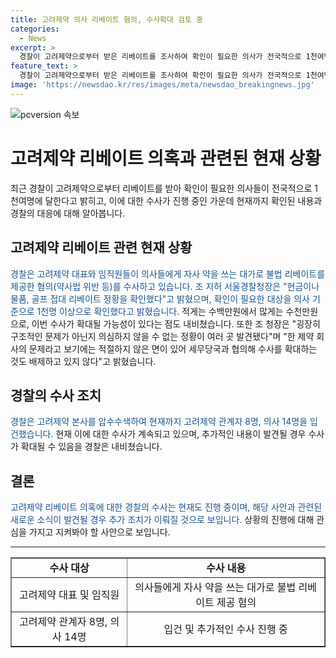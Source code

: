 ```yaml
---
title: 고려제약 의사 리베이트 혐의, 수사확대 검토 중
categories:
  - News
excerpt: >
  경찰이 고려제약으로부터 받은 리베이트를 조사하여 확인이 필요한 의사가 전국적으로 1천여명에 달한다고 밝혔습니다. 현재 고려제약 대표와 임직원들이 의사들에게 불법 리베이트를 제공한 혐의로 수사 중이며, 경찰은 현금이나 물품, 골프 접대 리베이트 정황을 확인했다고 전했습니다. 의심되는 대상은 1천명 이상이며, 이번 수사가 확대될 가능성도 있다고 강조했습니다. 또한, 구조적인 문제가 발견되어 세무당국과 협의해 수사를 확대할 수도 있다고 밝혔습니다.
feature_text: >
  경찰이 고려제약으로부터 받은 리베이트를 조사하여 확인이 필요한 의사가 전국적으로 1천여명에 달한다고 밝혔습니다. 현재 고려제약 대표와 임직원들이 의사들에게 불법 리베이트를 제공한 혐의로 수사 중이며, 경찰은 현금이나 물품, 골프 접대 리베이트 정황을 확인했다고 전했습니다. 의심되는 대상은 1천명 이상이며, 이번 수사가 확대될 가능성도 있다고 강조했습니다. 또한, 구조적인 문제가 발견되어 세무당국과 협의해 수사를 확대할 수도 있다고 밝혔습니다.
image: 'https://newsdao.kr/res/images/meta/newsdao_breakingnews.jpg'
---
```


<p><img src="https://newsdao.kr/res/images/meta/newsdao_breakingnews.jpg" alt="pcversion 속보" /></p>

<h1>고려제약 리베이트 의혹과 관련된 현재 상황</h1>

<p data-ke-size="size16">최근 경찰이 고려제약으로부터 리베이트를 받아 확인이 필요한 의사들이 전국적으로 1천여명에 달한다고 밝히고, 이에 대한 수사가 진행 중인 가운데 현재까지 확인된 내용과 경찰의 대응에 대해 알아봅니다.</p>

<h2 data-ke-size="size26">고려제약 리베이트 관련 현재 상황</h2>

<p><span style="color: #1a5490;">경찰은 고려제약 대표와 임직원들이 의사들에게 자사 약을 쓰는 대가로 불법 리베이트를 제공한 혐의(약사법 위반 등)를 수사하고 있습니다. 조 지허 서울경찰청장은 "현금이나 물품, 골프 접대 리베이트 정황을 확인했다"고 밝혔으며, 확인이 필요한 대상을 의사 기준으로 1천명 이상으로 확인했다고 밝혔습니다.</span> 적게는 수백만원에서 많게는 수천만원으로, 이번 수사가 확대될 가능성이 있다는 점도 내비쳤습니다. 또한 조 청장은 "굉장히 구조적인 문제가 아닌지 의심하지 않을 수 없는 정황이 여러 곳 발견됐다"며 "한 제약 회사의 문제라고 보기에는 적절하지 않은 면이 있어 세무당국과 협의해 수사를 확대하는 것도 배제하고 있지 않다"고 밝혔습니다.</p>

<h2 data-ke-size="size26">경찰의 수사 조치</h2>

<p><span style="color: #1a5490;">경찰은 고려제약 본사를 압수수색하여 현재까지 고려제약 관계자 8명, 의사 14명을 입건했습니다.</span> 현재 이에 대한 수사가 계속되고 있으며, 추가적인 내용이 발견될 경우 수사가 확대될 수 있음을 경찰은 내비쳤습니다.</p>

<h2 data-ke-size="size26">결론</h2>

<p><span style="color: #1a5490;">고려제약 리베이트 의혹에 대한 경찰의 수사는 현재도 진행 중이며, 해당 사안과 관련된 새로운 소식이 발견될 경우 추가 조치가 이뤄질 것으로 보입니다.</span> 상황의 진행에 대해 관심을 가지고 지켜봐야 할 사안으로 보입니다.</p>

<hr>

<table style="width: 100%;" border="1">
<tbody>
<tr>
<td style="text-align: center; height: 17px;"><b>수사 대상</b></td>
<td style="text-align: center; height: 17px;"><b>수사 내용</b></td>
</tr>
<tr>
<td style="text-align: center; height: 17px;">고려제약 대표 및 임직원</td>
<td style="text-align: center; height: 17px;">의사들에게 자사 약을 쓰는 대가로 불법 리베이트 제공 혐의</td>
</tr>
<tr>
<td style="text-align: center; height: 17px;">고려제약 관계자 8명, 의사 14명</td>
<td style="text-align: center; height: 17px;">입건 및 추가적인 수사 진행 중</td>
</tr>
</tbody>
</table>

<p data-ke-size="size16">&nbsp;</p>

